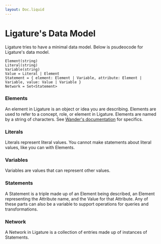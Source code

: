 ```yaml
---
layout: Doc.liquid
---
```


# Ligature's Data Model

Ligature tries to have a minimal data model.
Below is psudeocode for Ligature's data model.

```
Element(string)
Literal(string)
Variable(string)
Value = Literal | Element
Statement = { element: Element | Variable, attribute: Element | Variable, value: Value | Variable }
Network = Set<Statement>
```

### Elements

An element in Ligature is an object or idea you are describing.
Elements are used to refer to a concept, role, or element in Ligature.
Elements are named by a string of characters.
See [Wander's documentation](/docs/wander/) for specifics.

### Literals

Literals represent literal values.
You cannot make statements about literal values, like you can with Elements.

### Variables

Variables are values that can represent other values.

### Statements

A Statement is a triple made up of an Element being described, an Element representing the Attribute name, and the Value for that Attribute.
Any of these parts can also be a variable to support operations for queries and transformations.

### Network

A Network in Ligature is a collection of entries made up of instances of Statements.
